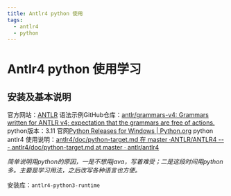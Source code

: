 ```yaml
---
title: Antlr4 python 使用
tags:
  - antlr4
  - python
---
```

# Antlr4 python 使用学习
## 安装及基本说明
官方网站：[ANTLR](https://www.antlr.org/index.html)
语法示例GitHub仓库：[antlr/grammars-v4: Grammars written for ANTLR v4; expectation that the grammars are free of actions.](https://github.com/antlr/grammars-v4)
python版本：3.11 官网[Python Releases for Windows | Python.org](https://www.python.org/downloads/windows/)
python antlr4 使用说明：[antlr4/doc/python-target.md 在 master ·ANTLR/ANTLR4 --- antlr4/doc/python-target.md at master · antlr/antlr4](https://github.com/antlr/antlr4/blob/master/doc/python-target.md)

*简单说明用python的原因，一是不想用java，写着难受；二是这段时间用python多。主要是学习用法，之后改写各种语言也方便。*

安装库：`antlr4-python3-runtime`


